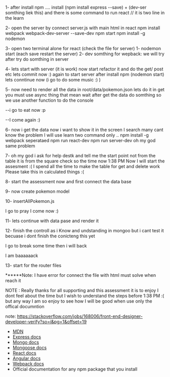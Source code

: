 1- after install npm ....
   install (npm install express --save) + (dev-ser somthing liek this)
   and there is some command to run react // it is two line in the learn 

2- open the server by connect server.js with main html in react
npm install webpack webpack-dev-server --save-dev
npm start
npm install -g nodemon

3- open two terminal alone for react (check the file for server)
   1- nodemon start (each save restart the server)
   2- dev somthing for wepback: we will try after try do somthing in server


4- lets start with server (it is work) now start refactor it and do the get/ post etc
lets commit now :)
again to start server after install npm (nodemon start)
lets conntinue now (i go to do some music :) )

5- now need to render all the data in root/data/pokemon.json lets do it
  in get you must use async thing that mean wait after get the data do somthing so we 
  use another function to do the console	

--i go to eat now :p 

--I come again :)

6- now i get the data now i want to show it in the screen
  I search many cant know the problem I will use learn two command only ..
    npm install -g webpack
  seperataed
    npm run react-dev
    npm run server-dev
oh my god same problem

7- oh my god i ask for help destk and tell me the start point not from the table it is from the square check
  so the time now 1:38 PM 
  Now I will start the assesment :(
  I spend all the time to make the table for get and delete work
  Please take this in calculated things :(

8- start the assessment now and first connect the data base

9- now create pokemon model

10- insertAllPokemon.js

I go to pray I come now :)

11- lets continue with data pase and render it 

12- finish the controll as i Know and undstanding in mongoo
but i cant test it becuase i dont finish the conicteng this yet

I go to break some time then i will back

I am baaaaaack

13- start for the router files





******Note: I have error for connect the file with html must solve when reach it

NOTE : Really thanks for all supporting and this assessment it is to enjoy
I dont feel about the time 
but I wish to understand the steps before 1:38 PM :( but any way I am so enjoy to 
see how I will be good when use only the offical documntion


note:
https://stackoverflow.com/jobs/168006/front-end-designer-developer-verify?so=i&pg=1&offset=19

* [MDN](https://developer.mozilla.org/en-US/)
* [Express docs](https://expressjs.com/)
* [Mongo docs](https://docs.mongodb.com/)
* [Mongoose docs](http://mongoosejs.com/docs/index.html)
* [React docs](https://facebook.github.io/react/docs/getting-started.html)
* [Angular docs](https://docs.angularjs.org/api)
* [Webpack docs](https://webpack.github.io/docs/)
* Official documentation for any npm package that you install
